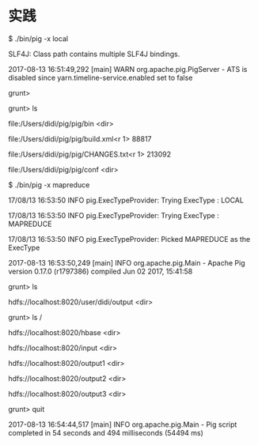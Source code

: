 # 实践

$ ./bin/pig -x local

SLF4J: Class path contains multiple SLF4J bindings.

2017-08-13 16:51:49,292 \[main\] WARN  org.apache.pig.PigServer - ATS is disabled since yarn.timeline-service.enabled set to false

grunt&gt;

grunt&gt; ls

file:/Users/didi/pig/pig/bin	&lt;dir&gt;

file:/Users/didi/pig/pig/build.xml&lt;r 1&gt;	88817

file:/Users/didi/pig/pig/CHANGES.txt&lt;r 1&gt;	213092

file:/Users/didi/pig/pig/conf	&lt;dir&gt;

$ ./bin/pig -x mapreduce

17/08/13 16:53:50 INFO pig.ExecTypeProvider: Trying ExecType : LOCAL

17/08/13 16:53:50 INFO pig.ExecTypeProvider: Trying ExecType : MAPREDUCE

17/08/13 16:53:50 INFO pig.ExecTypeProvider: Picked MAPREDUCE as the ExecType

2017-08-13 16:53:50,249 \[main\] INFO  org.apache.pig.Main - Apache Pig version 0.17.0 \(r1797386\) compiled Jun 02 2017, 15:41:58

grunt&gt; ls

hdfs://localhost:8020/user/didi/output	&lt;dir&gt;

grunt&gt; ls /

hdfs://localhost:8020/hbase	&lt;dir&gt;

hdfs://localhost:8020/input	&lt;dir&gt;

hdfs://localhost:8020/output1	&lt;dir&gt;

hdfs://localhost:8020/output2	&lt;dir&gt;

hdfs://localhost:8020/output3	&lt;dir&gt;

grunt&gt; quit

2017-08-13 16:54:44,517 \[main\] INFO  org.apache.pig.Main - Pig script completed in 54 seconds and 494 milliseconds \(54494 ms\)




